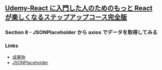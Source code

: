 ## [Udemy-React に入門した人のためのもっと React が楽しくなるステップアップコース完全版](https://www.udemy.com/course/react_stepup/learn/lecture/25224322#search)

### Section 8 - JSONPlaceholder から axios でデータを取得してみる

### Links

- [成果物](https://ki7v1f.csb.app/)
- [JSONPlaceholder](https://jsonplaceholder.typicode.com/)
